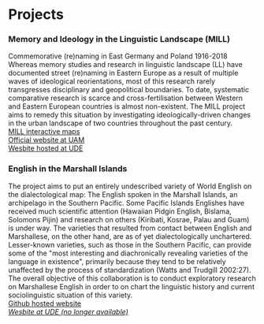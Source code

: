 # Projects

<h3>Memory and Ideology in the Linguistic Landscape (MILL)</h3>
Commemorative (re)naming in East Germany and Poland 1916-2018
Whereas memory studies and research in linguistic landscape (LL) have documented street (re)naming in Eastern Europe as a result of multiple waves of ideological reorientations, most of this research rarely transgresses disciplinary and geopolitical boundaries. To date, systematic comparative research is scarce and cross-fertilisation between Western and Eastern European countries is almost non-existent. 
The MILL project aims to remedy this situation by investigating ideologically-driven changes in the urban landscape of two countries throughout the past century. 
<br><a href="https://mill-maps.github.io" target="_blank">MILL interactive maps</a>
<br><a href="http://mill.wa.amu.edu.pl" target="_blank">Official website at UAM</a>
<br><a href="https://www.uni-due.de/anglistik/sociolinguistics_lab/mill_project.php" target="_blank">Wesbite hosted at UDE</a>

<h3>English in the Marshall Islands </h3>
The project aims to put an entirely undescribed variety of World English on the dialectological map: The English spoken in the Marshall Islands, an archipelago in the Southern Pacific. Some Pacific Islands Englishes have received much scientific attention (Hawaiian Pidgin English, Bislama, Solomons Pijin) and research on others (Kiribati, Kosrae, Palau and Guam) is under way. The varieties that resulted from contact between English and Marshallese, on the other hand, are as of yet dialectologically unchartered. Lesser-known varieties, such as those in the Southern Pacific, can provide some of the "most interesting and diachronically revealing varieties of the language in existence", primarily because they tend to be relatively unaffected by the process of standardization (Watts and Trudgill 2002:27). The overall objective of this collaboration is to conduct exploratory research on Marshallese English in order to on chart the linguistic history and current sociolinguistic situation of this variety.
<br><a href="https://geolinx.github.io/RMI_project" target="_blank">Github hosted website</a>
<br><i><a href="https://www.uni-due.de/anglistik/sociolinguistics_lab/rmi_project" target="_blank">Wesbite at UDE (no longer available)</a></i>
